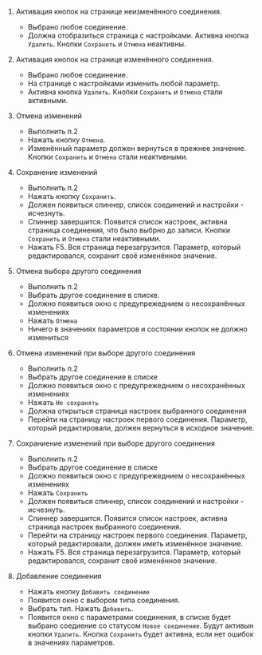 1. Активация кнопок на странице неизменённого соединения.
    * Выбрано любое соединение.
    * Должна отобразиться страница с настройками. Активна кнопка `Удалить`. Кнопки `Сохранить` и `Отмена` неактивны.

2. Активация кнопок на странице изменённого соединения.
    * Выбрано любое соединение.
    * На странице с настройками изменить любой параметр.
    * Активна кнопка `Удалить`. Кнопки `Сохранить` и `Отмена` стали активными.

3. Отмена изменений
    * Выполнить п.2
    * Нажать кнопку `Отмена`.
    * Изменённый параметр должен вернуться в прежнее значение. Кнопки `Сохранить` и `Отмена` стали неактивными.

4. Сохранение изменений
    * Выполнить п.2
    * Нажать кнопку `Сохранить`.
    * Должен появиться спиннер, список соединений и настройки - исчезнуть.
    * Спиннер завершится. Появится список настроек, активна страница соединения, что было выбрно до записи. 
      Кнопки `Сохранить` и `Отмена` стали неактивными.
    * Нажать F5. Вся страница перезагрузится. Параметр, который редактировался, сохранит своё изменённое значение.

5. Отмена выбора другого соединения
    * Выполнить п.2
    * Выбрать другое соединение в списке.
    * Должно появиться окно с предупрежеднием о несохранённых изменениях
    * Нажать `Отмена`
    * Ничего в значениях параметров и состоянии кнопок не должно измениться

6. Отмена изменений при выборе другого соединения
    * Выполнить п.2
    * Выбрать другое соединение в списке
    * Должно появиться окно с предупрежеднием о несохранённых изменениях
    * Нажать `Не сохранять`
    * Должна открыться страница настроек выбранного соединения
    * Перейти на страницу настроек первого соединения.
      Параметр, который редактировали, должен вернуться в исходное значение.

7. Сохраниение изменений при выборе другого соединения
    * Выполнить п.2
    * Выбрать другое соединение в списке
    * Должно появиться окно с предупрежеднием о несохранённых изменениях
    * Нажать `Сохранить`
    * Должен появиться спиннер, список соединений и настройки - исчезнуть.
    * Спиннер завершится. Появится список настроек, активна страница настроек выбранного соединения.
    * Перейти на страницу настроек первого соединения.
      Параметр, который редактировали, должен иметь изменённое значение.
    * Нажать F5. Вся страница перезагрузится. Параметр, который редактировался, сохранит своё изменённое значение.

8. Добавление соединения
    * Нажать кнопку `Добавить соединение`
    * Появится окно с выбором типа соединения.
    * Выбрать тип. Нажать `Добавить`.
    * Появится окно с параметрами соединения, в списке будет выбрано соедиение со статусом `Новое соединение`.
      Будут активын кнопки `Удалить`. Кнопка `Сохранить` будет активна, если нет ошибок в значениях параметров.
